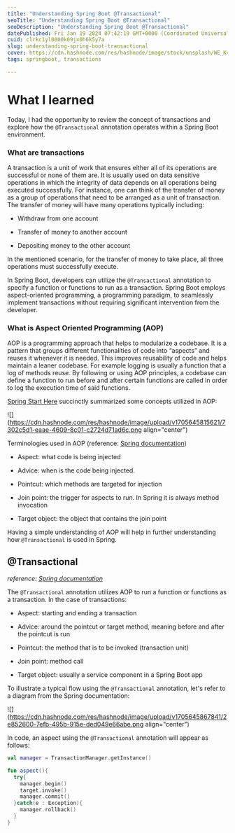 ```yaml
---
title: "Understanding Spring Boot @Transactional"
seoTitle: "Understanding Spring Boot @Transactional"
seoDescription: "Understanding Spring Boot @Transactional"
datePublished: Fri Jan 19 2024 07:42:19 GMT+0000 (Coordinated Universal Time)
cuid: clrkc1yl0000k09jx0h6k5y7a
slug: understanding-spring-boot-transactional
cover: https://cdn.hashnode.com/res/hashnode/image/stock/unsplash/WE_Kv_ZB1l0/upload/96f26929b96f038c9ff4d397b7ab5f35.jpeg
tags: springboot, transactions

---
```


# What I learned

Today, I had the opportunity to review the concept of transactions and explore how the `@Transactional` annotation operates within a Spring Boot environment.

### What are transactions

A transaction is a unit of work that ensures either all of its operations are successful or none of them are. It is usually used on data sensitive operations in which the integrity of data depends on all operations being executed successfully. For instance, one can think of the transfer of money as a group of operations that need to be arranged as a unit of transaction. The transfer of money will have many operations typically including:

* Withdraw from one account
    
* Transfer of money to another account
    
* Depositing money to the other account
    

In the mentioned scenario, for the transfer of money to take place, all three operations must successfully execute.

In Spring Boot, developers can utilize the `@Transactional` annotation to specify a function or functions to run as a transaction. Spring Boot employs aspect-oriented programming, a programming paradigm, to seamlessly implement transactions without requiring significant intervention from the developer.

### What is Aspect Oriented Programming (AOP)

AOP is a programming approach that helps to modularize a codebase. It is a pattern that groups different functionalities of code into “aspects” and reuses it whenever it is needed. This improves reusability of code and helps maintain a leaner codebase. For example logging is usually a function that a log of methods reuse. By following or using AOP principles, a codebase can define a function to run before and after certain functions are called in order to log the execution time of said functions.

[Spring Start Here](https://www.manning.com/books/spring-start-here?ar=true&lpse=A) succinctly summarized some concepts utilized in AOP:

![](https://cdn.hashnode.com/res/hashnode/image/upload/v1705645815621/7302c5d1-eaae-4609-8c01-c2724d71ad6c.png align="center")

Terminologies used in AOP (reference: [Spring documentation](https://docs.spring.io/spring-framework/reference/core/aop/introduction-defn.html))

* Aspect: what code is being injected
    
* Advice: when is the code being injected.
    
* Pointcut: which methods are targeted for injection
    
* Join point: the trigger for aspects to run. In Spring it is always method invocation
    
* Target object: the object that contains the join point
    

Having a simple understanding of AOP will help in further understanding how `@Transactional` is used in Spring.

## @Transactional

*reference:* [*Spring documentation*](https://docs.spring.io/spring-framework/reference/data-access/transaction.html)

The `@Transactional` annotation utilizes AOP to run a function or functions as a transaction. In the case of transactions:

* Aspect: starting and ending a transaction
    
* Advice: around the pointcut or target method, meaning before and after the pointcut is run
    
* Pointcut: the method that is to be invoked (transaction unit)
    
* Join point: method call
    
* Target object: usually a service component in a Spring Boot app
    

To illustrate a typical flow using the `@Transactional` annotation, let's refer to a diagram from the Spring documentation:

![](https://cdn.hashnode.com/res/hashnode/image/upload/v1705645867841/2e852600-7efb-495b-915e-ded049e66abe.png align="center")

In code, an aspect using the `@Transactional` annotation will appear as follows:

```kotlin
val manager = TransactionManager.getInstance()

fun aspect(){
  try{
    manager.begin()
    target.invoke()
    manager.commit()
  }catch(e : Exception){
    manager.rollback()
  }
}
```